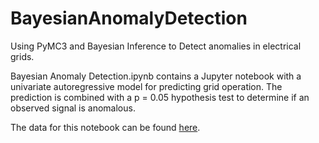 # BayesianAnomalyDetection
Using PyMC3 and Bayesian Inference to Detect anomalies in electrical grids.

Bayesian Anomaly Detection.ipynb contains a Jupyter notebook with a univariate autoregressive model for predicting grid operation. The prediction is combined with a p = 0.05 hypothesis test to determine if an observed signal is anomalous. 

The data for this notebook can be found [here](https://drive.google.com/open?id=1TrCfPnLnR_jvMMvg2MUJNI27_QwoY6ql).
